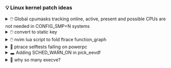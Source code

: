 ### 💡 Linux kernel patch ideas

<details><summary> 🖱️ Global cpumasks tracking online, active, present and possible CPUs are not needed in CONFIG_SMP=N systems </summary>

\
Move the global CPU mask variables i.e. `__cpu_online_mask`, `__cpu_active_mask`,
`__cpu_present_mask`, and `__cpu_possible_mask` inside the CONFIG_SMP macro.
This change is important because when CONFIG_SMP is set to N (meaning SMP
is disabled), these CPU masks aren’t needed. By doing this, we can remove
or simplify the #ifdef conditional blocks in the code. The main benefit is
that it saves memory by not allocating these CPU masks on systems that
don’t use SMP.
        

```c
/* kernel/cpu.c
 *
 * Activate the first processor.
 */
void __init boot_cpu_init(void)
{
        int cpu = smp_processor_id();

        /* Mark the boot cpu "present", "online" etc for SMP and UP case */
        set_cpu_online(cpu, true);
        set_cpu_active(cpu, true);
        set_cpu_present(cpu, true);
        set_cpu_possible(cpu, true);

#ifdef CONFIG_SMP
        __boot_cpu_id = cpu;
#endif
}
```
---

</details>

<details><summary> 🖱️ convert to static key </summary>

\
Can `cpu_hotplug_offline_disabled` and `cpu_hotplug_disabled` be converted to static keys?
- since hotplug is a rare event, this code path isn't exercised much, hence does it make sense to use static key here

```c
/* kernel/cpu.c */
 static int cpu_down_maps_locked(unsigned int cpu, enum cpuhp_state target)
  {
          struct cpu_down_work work = { .cpu = cpu, .target = target, };

          /*
           * If the platform does not support hotplug, report it explicitly to
           * differentiate it from a transient offlining failure.
           */
          if (cpu_hotplug_offline_disabled)
                  return -EOPNOTSUPP;
          if (cpu_hotplug_disabled)
                  return -EBUSY;

          /*
           * Ensure that the control task does not run on the to be offlined
           * CPU to prevent a deadlock against cfs_b->period_timer.
           * Also keep at least one housekeeping cpu onlined to avoid generating
           * an empty sched_domain span.
           */
          for_each_cpu_and(cpu, cpu_online_mask, housekeeping_cpumask(HK_TYPE_DOMAIN)) {
                  if (cpu != work.cpu)
                          return work_on_cpu(cpu, __cpu_down_maps_locked, &work);
          }
          return -EBUSY;
  }
```
---

</details>

<details><summary> 🖱️ nvim lua script to fold ftrace function_graph </summary>

[something like this](https://github.com/torvalds/linux/blob/09fbf3d502050282bf47ab3babe1d4ed54dd1fd8/Documentation/trace/function-graph-fold.vim)  but in lua
Will need to understand: 
- vim folds and how do they work
- ftrace:
  - collect a trace, matching parenthesis part needs to be verified
  - just enable ftrace function_graph globally, because ftrace will start tracing in the middle, proper folds will not be possible
  - or, maybe just trace a given function, here, ftrace will start tracing only when a function is hit, stops tracing the it exits, this would work, i suppose

---

</details>


<details><summary> 🔎 ptrace selftests failing on powerpc </summary>

\
Build and run `ptrace` selftests in linux kernel
```bash
make O=/tmp/ptrace headers
make -C tools/testing/selftests/ O=/tmp/ptrace TARGETS=ptrace run_tests
```

```
make: Entering directory '/root//linux/tools/testing/selftests'
make[1]: Entering directory '/root//linux/tools/testing/selftests/ptrace'
CFLAGS = -std=c99 -pthread -Wall -isystem /tmp/ptrace/usr/include
KHDR_INCLUDES = -isystem /tmp/ptrace/usr/include
  CC       set_syscall_info
  CC       peeksiginfo
  CC       vmaccess
  CC       get_set_sud
make[1]: Leaving directory '/root//linux/tools/testing/selftests/ptrace'
make[1]: Entering directory '/root//linux/tools/testing/selftests/ptrace'
CFLAGS = -std=c99 -pthread -Wall -isystem /tmp/ptrace/usr/include
KHDR_INCLUDES = -isystem /tmp/ptrace/usr/include
TAP version 13
1..5
# timeout set to 45
# selftests: ptrace: get_syscall_info
# TAP version 13
# 1..1
# # Starting 1 tests from 1 test cases.
# #  RUN           global.get_syscall_info ...
# #            OK  global.get_syscall_info
# ok 1 global.get_syscall_info
# # PASSED: 1 / 1 tests passed.
# # Totals: pass:1 fail:0 xfail:0 xpass:0 skip:0 error:0
ok 1 selftests: ptrace: get_syscall_info

# timeout set to 45
# selftests: ptrace: set_syscall_info
# TAP version 13
# 1..1
# # Starting 1 tests from 1 test cases.
# #  RUN           global.set_syscall_info ...
# #            OK  global.set_syscall_info
# ok 1 global.set_syscall_info
# # PASSED: 1 / 1 tests passed.
# # Totals: pass:1 fail:0 xfail:0 xpass:0 skip:0 error:0
ok 2 selftests: ptrace: set_syscall_info

# timeout set to 45
# selftests: ptrace: peeksiginfo
# PASS
ok 3 selftests: ptrace: peeksiginfo

# timeout set to 45
# selftests: ptrace: vmaccess
# TAP version 13
# 1..2
# # Starting 2 tests from 1 test cases.
# #  RUN           global.vmaccess ...
# #            OK  global.vmaccess
# ok 1 global.vmaccess
# #  RUN           global.attach ...
# # attach: Test terminated by timeout
# #          FAIL  global.attach
# not ok 2 global.attach
# # FAILED: 1 / 2 tests passed.
# # Totals: pass:1 fail:1 xfail:0 xpass:0 skip:0 error:0
not ok 4 selftests: ptrace: vmaccess # exit=1

# timeout set to 45
# selftests: ptrace: get_set_sud
# TAP version 13
# 1..1
# # Starting 1 tests from 1 test cases.
# #  RUN           global.get_set_sud ...
# # get_set_sud.c:43:get_set_sud:Expected ret (-1) == 0 (0)
# # get_set_sud: Test terminated by assertion
# #          FAIL  global.get_set_sud
# not ok 1 global.get_set_sud
# # FAILED: 0 / 1 tests passed.
# # Totals: pass:0 fail:1 xfail:0 xpass:0 skip:0 error:0
not ok 5 selftests: ptrace: get_set_sud # exit=1
make[1]: Leaving directory '/root//linux/tools/testing/selftests/ptrace'
make: Leaving directory '/root//linux/tools/testing/selftests'
```

---

</details>

<details><summary>🕳️ Adding SCHED_WARN_ON in pick_eevdf</summary>

There is a possibility that `pick_eevdf()` can still return `NULL` causing kernel panic in `pick_next_entity()`
```diff
diff --git a/kernel/sched/fair.c b/kernel/sched/fair.c
index 1c0ef435a7aa..be8e3ba38d63 100644
--- a/kernel/sched/fair.c
+++ b/kernel/sched/fair.c
@@ -964,6 +964,12 @@ static struct sched_entity *pick_eevdf(struct cfs_rq *cfs_rq)
        if (!best || (curr && entity_before(curr, best)))
                best = curr;

+       /*
+        * The return value of pick_eevdf gets dereferenced
+        * without a NULL check in pick_next_entity.
+        * Add SCHED_WARN_ON to catch it.
+        */
+       SCHED_WARN_ON(!best);
        return best;
 }
```
</details>

<details><summary> 🤔 why so many execve?</summary></
        if a process/program executes more than one `execve`, because the binary was not present. perhaps it's a good idea to use file system api to figure out where a binary exists.
```
        18:35:50.335560 2583    2582    /usr/libexec/gcc/x86_64-redhat-linux/14/cc1 -quiet setuid.c -quiet -dumpdir a- -dumpbase setuid.c -dumpbase-ext .c -mtune=generic -march=x86-64 -o /tmp/ccAr4gUY.s
18:35:50.455417 2584    2582    as --64 -o /tmp/ccaUs46A.o /tmp/ccAr4gUY.s
18:35:50.455674 2584    2582    as --64 -o /tmp/ccaUs46A.o /tmp/ccAr4gUY.s
18:35:50.455989 2584    2582    as --64 -o /tmp/ccaUs46A.o /tmp/ccAr4gUY.s
18:35:50.456219 2584    2582    as --64 -o /tmp/ccaUs46A.o /tmp/ccAr4gUY.s
18:35:50.456415 2584    2582    as --64 -o /tmp/ccaUs46A.o /tmp/ccAr4gUY.s
18:35:50.456563 2584    2582    as --64 -o /tmp/ccaUs46A.o /tmp/ccAr4gUY.s
18:35:50.475399 2585    2582    /usr/libexec/gcc/x86_64-redhat-linux/14/collect2 -plugin /usr/libexec/gcc/x86_64-redhat-linux/14/liblto_plugin.so -plugin-opt=/usr/libexec/gcc/x86_64-redhat-linux/14/lto-wrapper -plugin-opt=-fresolution=/tmp/ccc7g5Gk.res -plugin-opt=-pass-through=-lgcc -plugin-opt=-pass-through=-lgcc_s -plugin-opt=-pass-through=-lc -plugin-opt=-pass-through=-lgcc -plugin-opt=-pass-through=-lgcc_s --build-id --no-add-needed --eh-frame-hdr --hash-style=gnu -m elf_x86_64
18:35:50.491106 2586    2585    /usr/bin/ld -plugin /usr/libexec/gcc/x86_64-redhat-linux/14/liblto_plugin.so -plugin-opt=/usr/libexec/gcc/x86_64-redhat-linux/14/lto-wrapper -plugin-opt=-fresolution=/tmp/ccc7g5Gk.res -plugin-opt=-pass-through=-lgcc -plugin-opt=-pass-through=-lgcc_s -plugin-opt=-pass-through=-lc -plugin-opt=-pass-through=-lgcc -plugin-opt=-pass-through=-lgcc_s --build-id --no-add-needed --eh-frame-hdr --hash-style=gnu -m elf_x86_64
```
```
        # cat pid.2584
execve("/root/.local/bin/as", ["as", "--64", "-o", "/tmp/ccaUs46A.o", "/tmp/ccAr4gUY.s"], 0x3ac35fc0 /* 38 vars */) = -1 ENOENT (No such file or directory)
execve("/root/bin/as", ["as", "--64", "-o", "/tmp/ccaUs46A.o", "/tmp/ccAr4gUY.s"], 0x3ac35fc0 /* 38 vars */) = -1 ENOENT (No such file or directory)
execve("/usr/local/sbin/as", ["as", "--64", "-o", "/tmp/ccaUs46A.o", "/tmp/ccAr4gUY.s"], 0x3ac35fc0 /* 38 vars */) = -1 ENOENT (No such file or directory)
execve("/usr/local/bin/as", ["as", "--64", "-o", "/tmp/ccaUs46A.o", "/tmp/ccAr4gUY.s"], 0x3ac35fc0 /* 38 vars */) = -1 ENOENT (No such file or directory)
execve("/usr/sbin/as", ["as", "--64", "-o", "/tmp/ccaUs46A.o", "/tmp/ccAr4gUY.s"], 0x3ac35fc0 /* 38 vars */) = -1 ENOENT (No such file or directory)
execve("/usr/bin/as", ["as", "--64", "-o", "/tmp/ccaUs46A.o", "/tmp/ccAr4gUY.s"], 0x3ac35fc0 /* 38 vars */) = 0
exit_group(0)                           = ?
+++ exited with 0 +++

```

</details>

---

### 🐟 Interesting concepts
#### jump label [kernel documentation](https://docs.kernel.org/staging/static-keys.html)
  
Using the ‘asm goto’, we can create branches that are either taken or not taken by default, without the need to check memory. Then, at run-time, we can patch the branch site to change the branch direction.

For example, if we have a simple branch that is disabled by default:

```
if (static_branch_unlikely(&key))
        printk("I am the true branch\n");
```
